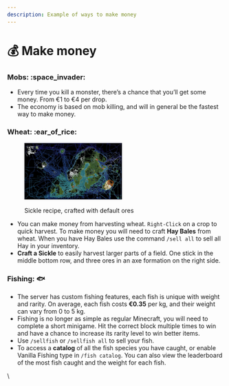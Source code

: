 ```yaml
---
description: Example of ways to make money
---
```


# 💰 Make money

### Mobs: :space\_invader:

* Every time you kill a monster, there’s a chance that you’ll get some money. From €1 to €4 per drop.&#x20;
* The economy is based on mob killing, and will in general be the fastest way to make money.

### Wheat: :ear\_of\_rice:

<div align="left">

<figure><img src="../../.gitbook/assets/image (71).png" alt="" width="227"><figcaption><p>Sickle recipe, crafted with default ores</p></figcaption></figure>

</div>

* You can make money from harvesting wheat. `Right-Click` on a crop to quick harvest. To make money you will need to craft **Hay Bales** from wheat. When you have Hay Bales use the command `/sell all` to sell all Hay in your inventory.
* **Craft a Sickle** to easily harvest larger parts of a field. One stick in the middle bottom row, and three ores in an axe formation on the right side.

### Fishing: :fish:

* The server has custom fishing features, each fish is unique with weight and rarity. On average, each fish costs **€0.35** per kg, and their weight can vary from 0 to 5 kg.&#x20;
* Fishing is no longer as simple as regular Minecraft, you will need to complete a short minigame. Hit the correct block multiple times to win and have a chance to increase its rarity level to win better items.
* Use `/sellfish` or `/sellfish all`  to sell your fish.
* To access a **catalog** of all the fish species you have caught, or enable Vanilla Fishing type in `/fish catalog`. You can also view the leaderboard of the most fish caught and the weight for each fish.

\
